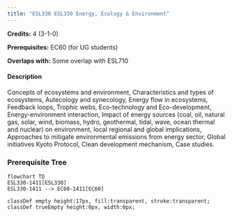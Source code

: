 ```yaml
---
title: "ESL330 ESL330 Energy, Ecology & Environment"
---
```

**Credits:** 4 (3-1-0)

**Prerequisites:** EC60 (for UG students)

**Overlaps with:** Some overlap with ESL710

#### Description
Concepts of ecosystems and environment, Characteristics and types of ecosystems, Autecology and synecology, Energy flow in ecosystems, Feedback loops, Trophic webs, Eco-technology and Eco-development, Energy-environment interaction, Impact of energy sources (coal, oil, natural gas, solar, wind, biomass, hydro, geothermal, tidal, wave, ocean thermal and nuclear) on environment, local regional and global implications, Approaches to mitigate environmental emissions from energy sector, Global initiatives Kyoto Protocol, Clean development mechanism, Case studies.

### Prerequisite Tree

```mermaid
flowchart TD
ESL330-1411[ESL330]
ESL330-1411 --> EC60-1411[EC60]

classDef empty height:17px, fill:transparent, stroke:transparent;
classDef trueEmpty height:0px, width:0px;
```